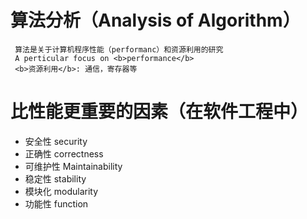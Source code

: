 # 算法分析（Analysis of Algorithm）
	 算法是关于计算机程序性能（performanc）和资源利用的研究
	 A perticular focus on <b>performance</b>
	 <b>资源利用</b>: 通信，寄存器等
# 比性能更重要的因素（在软件工程中）
-  安全性 security
- 正确性 correctness
- 可维护性 Maintainability
- 稳定性 stability
- 模块化 modularity
- 功能性 function
